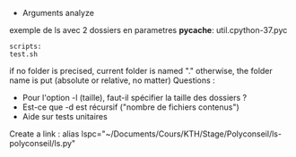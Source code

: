- Arguments analyze

exemple de ls avec 2 dossiers en parametres
    __pycache__:
    util.cpython-37.pyc

    scripts:
    test.sh

if no folder is precised, current folder is named "."
otherwise, the folder name is put (absolute or relative, no matter)
Questions :
- Pour l'option -l (taille), faut-il spécifier la taille des dossiers ?
- Est-ce que -d est récursif ("nombre de fichiers contenus")
- Aide sur tests unitaires 

Create a link :
alias lspc="~/Documents/Cours/KTH/Stage/Polyconseil/ls-polyconseil/ls.py"
